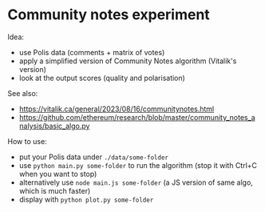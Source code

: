 # Community notes experiment

Idea:

- use Polis data (comments + matrix of votes)
- apply a simplified version of Community Notes algorithm (Vitalik's version)
- look at the output scores (quality and polarisation)

See also:

- https://vitalik.ca/general/2023/08/16/communitynotes.html
- https://github.com/ethereum/research/blob/master/community_notes_analysis/basic_algo.py

How to use:

- put your Polis data under `./data/some-folder`
- use `python main.py some-folder` to run the algorithm (stop it with Ctrl+C when you want to stop)
- alternatively use `node main.js some-folder` (a JS version of same algo, which is much faster)
- display with `python plot.py some-folder`
